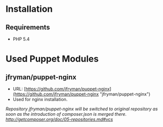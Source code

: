 Installation
===================

Requirements
------------
* PHP 5.4

Used Puppet Modules
===================

jfryman/puppet-nginx
--------------------
* URL: [https://github.com/jfryman/puppet-nginx](https://github.com/jfryman/puppet-nginx "jfryman/puppet-nginx")
* Used for nginx installation.
 
*Repository jfryman/puppet-nginx will be switched to original repository as soon as
the introduction of composer.json is merged there.
http://getcomposer.org/doc/05-repositories.md#vcs*
